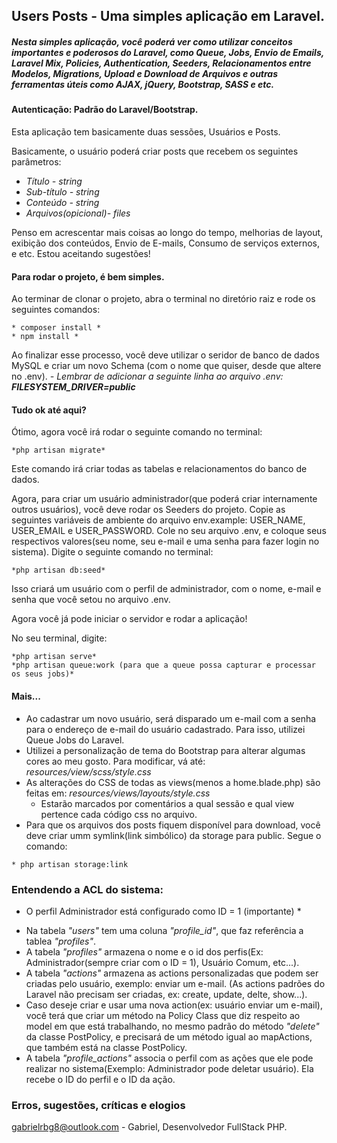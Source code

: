 ## Users Posts - Uma simples aplicação em Laravel.


##### Nesta simples aplicação, você poderá ver como utilizar conceitos importantes e poderosos do Laravel, como Queue, Jobs, Envio de Emails, Laravel Mix, Policies, Authentication, Seeders, Relacionamentos entre Modelos, Migrations, Upload e Download de Arquivos e outras ferramentas úteis como AJAX, jQuery, Bootstrap, SASS e etc.

#### Autenticação: Padrão do Laravel/Bootstrap.

Esta aplicação tem basicamente duas sessões, Usuários e Posts.

Basicamente, o usuário poderá criar posts que recebem os seguintes parâmetros:
- *Título - string*
- *Sub-título - string*
- *Conteúdo - string*
- *Arquivos(opicional)- files*

Penso em acrescentar mais coisas ao longo do tempo, melhorias de layout, exibição dos conteúdos, Envio de E-mails, Consumo de serviços externos, e etc. Estou aceitando sugestões!

#### Para rodar o projeto, é bem simples.
Ao terminar de clonar o projeto, abra o terminal no diretório raiz e rode os seguintes comandos:
```
* composer install *
* npm install *
```
Ao finalizar esse processo, você deve utilizar o seridor de banco de dados MySQL e criar um novo Schema (com o nome que quiser, desde que altere no .env).
*- Lembrar de adicionar a seguinte linha ao arquivo .env: __FILESYSTEM_DRIVER=public__*

#### Tudo ok até aqui? #
Ótimo, agora você irá rodar o seguinte comando no terminal:
```
*php artisan migrate*
```
Este comando irá criar todas as tabelas e relacionamentos do banco de dados.

Agora, para criar um usuário administrador(que poderá criar internamente outros usuários), você deve rodar os Seeders do projeto.
Copie as seguintes variáveis de ambiente do arquivo env.example: USER_NAME, USER_EMAIL e USER_PASSWORD.
Cole no seu arquivo .env, e coloque seus respectivos valores(seu nome, seu e-mail e uma senha para fazer login no sistema).
Digite o seguinte comando no terminal:
```
*php artisan db:seed*
```
Isso criará um usuário com o perfil de administrador, com o nome, e-mail e senha que você setou no arquivo .env.

Agora você já pode iniciar o servidor e rodar a aplicação!

No seu terminal, digite: 
```
*php artisan serve*
*php artisan queue:work (para que a queue possa capturar e processar os seus jobs)*
```


#### Mais...
- Ao cadastrar um novo usuário, será disparado um e-mail com a senha para o endereço de e-mail do usuário cadastrado. Para isso, utilizei Queue Jobs do Laravel.
- Utilizei a personalização de tema do Bootstrap para alterar algumas cores ao meu gosto. Para modificar, vá até: *resources/view/scss/style.css*
- As alterações do CSS de todas as views(menos a home.blade.php) são feitas em: *resources/views/layouts/style.css*
    - Estarão marcados por comentários a qual sessão e qual view pertence cada código css no arquivo.
- Para que os arquivos dos posts fiquem disponível para download, você deve criar umm symlink(link simbólico) da storage para public. Segue o comando:
```
* php artisan storage:link
```
### Entendendo a ACL do sistema: 
* O perfil Administrador está configurado como ID = 1 (importante) *

- Na tabela *"users"* tem uma coluna *"profile_id"*, que faz referência a tablea *"profiles"*.
- A tabela *"profiles"* armazena o nome e o id dos perfis(Ex: Administrador(sempre criar com o ID = 1), Usuário Comum, etc...).
- A tabela *"actions"* armazena as actions personalizadas que podem ser criadas pelo usuário, exemplo: enviar um e-mail. (As actions padrões do Laravel não precisam ser criadas, ex: create, update, delte, show...).
- Caso deseje criar e usar uma nova action(ex: usuário enviar um e-mail), você terá que criar um método na Policy Class que diz respeito ao model em que está trabalhando, no mesmo padrão do método *"delete"* da classe PostPolicy, e precisará de um método igual ao mapActions, que também está na classe PostPolicy.
- A tabela *"profile_actions"* associa o perfil com as ações que ele pode realizar no sistema(Exemplo: Administrador pode deletar usuário). Ela recebe o ID do perfil e o ID da ação.

### Erros, sugestões, críticas e elogios ###
gabrielrbg8@outlook.com - Gabriel, Desenvolvedor FullStack PHP.
